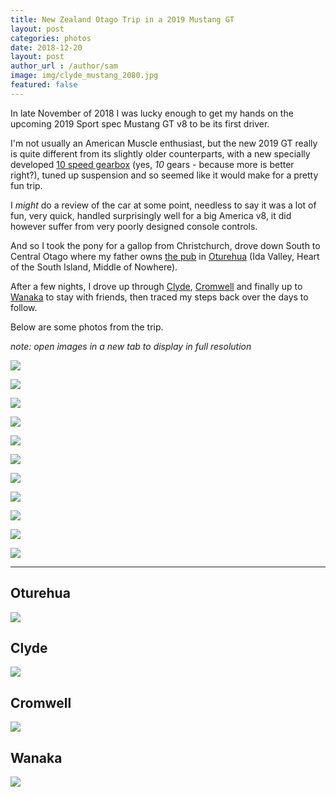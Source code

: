 ```yaml
---
title: New Zealand Otago Trip in a 2019 Mustang GT
layout: post
categories: photos
date: 2018-12-20
layout: post
author_url : /author/sam
image: img/clyde_mustang_2080.jpg
featured: false
---
```


In late November of 2018 I was lucky enough to get my hands on the upcoming 2019 Sport spec Mustang GT v8 to be its first driver.

I'm not usually an American Muscle enthusiast, but the new 2019 GT really is quite different from its slightly older counterparts,
with a new specially developed [10 speed gearbox](https://www.caranddriver.com/reviews/a24847025/2018-ford-mustang-automatic-transmission-performance/)
(yes, _10_ gears - because more is better right?), tuned up suspension and so seemed like it would make for a pretty fun trip.

I _might_ do a review of the car at some point, needless to say it was a lot of fun, very quick, handled surprisingly well for a big America v8,
it did however suffer from very poorly designed console controls.

And so I took the pony for a gallop from Christchurch, drove down South to Central Otago where my father owns
[the pub](https://www.tripadvisor.com.au/Restaurant_Review-g3136888-d3370364-Reviews-Oturehua_Railway_Hotel-Oturehua_Central_Otago_Otago_Region_South_Island.html)
in [Oturehua](https://www.google.com/maps/@-45.4192795,169.9300073,63966a,35y,35.19t/data=!3m1!1e3)
(Ida Valley, Heart of the South Island, Middle of Nowhere).

After a few nights, I drove up through [Clyde](https://www.google.com/maps/search/Clyde+dam/@-45.2746719,169.3109118,18430a,35y,37.35t/data=!3m1!1e3),
[Cromwell](https://www.google.com/maps/@-45.1926831,169.2105724,29206a,35y,36.61t/data=!3m1!1e3)
and finally up to [Wanaka](https://www.google.com/maps/place/Wanaka,+New+Zealand/@-44.9143868,169.1465933,37975a,35y,36.22t/data=!3m1!1e3!4m5!3m4!1s0xa9d5461db9ec2d6f:0x500ef868479c1e0!8m2!3d-44.7031813!4d169.1320981)
to stay with friends, then traced my steps back over the days to follow.

Below are some photos from the trip.

_note: open images in a new tab to display in full resolution_


![](https://github.com/sammcj/smcleod_files/blob/master/images/otago_mustang_2018/trip_map.jpeg?raw=true)

![](https://github.com/sammcj/smcleod_files/blob/master/images/otago_mustang_2018/IMG_1579.jpeg?raw=true)

![](https://github.com/sammcj/smcleod_files/blob/master/images/otago_mustang_2018/IMG_1601.jpeg?raw=true)

![](https://github.com/sammcj/smcleod_files/blob/master/images/otago_mustang_2018/IMG_1610.jpeg?raw=true)

![](https://github.com/sammcj/smcleod_files/blob/master/images/otago_mustang_2018/IMG_1607.jpeg?raw=true)

![](https://github.com/sammcj/smcleod_files/blob/master/images/otago_mustang_2018/IMG_1713.jpeg?raw=true)

![](https://github.com/sammcj/smcleod_files/blob/master/images/otago_mustang_2018/IMG_1733.jpeg?raw=true)

![](https://github.com/sammcj/smcleod_files/blob/master/images/otago_mustang_2018/IMG_1617.jpeg?raw=true)

![](https://github.com/sammcj/smcleod_files/blob/master/images/otago_mustang_2018/IMG_1633.jpeg?raw=true)

![](https://github.com/sammcj/smcleod_files/blob/master/images/otago_mustang_2018/IMG_1631.jpeg?raw=true)

![](https://github.com/sammcj/smcleod_files/blob/master/images/otago_mustang_2018/IMG_1649.jpeg?raw=true)

---

## Oturehua

![](https://github.com/sammcj/smcleod_files/blob/master/images/otago_mustang_2018/maps/oturehua_3d.jpg?raw=true)

## Clyde

![](https://github.com/sammcj/smcleod_files/blob/master/images/otago_mustang_2018/maps/clyde_3d.jpg?raw=true)

## Cromwell

![](https://github.com/sammcj/smcleod_files/blob/master/images/otago_mustang_2018/maps/cromwell_3d.jpg?raw=true)

## Wanaka

![](https://github.com/sammcj/smcleod_files/blob/master/images/otago_mustang_2018/maps/wanaka_3d.jpg?raw=true)
